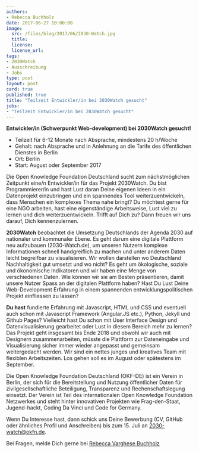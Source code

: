 ```yaml
---
authors: 
- Rebecca Buchholz
date: 2017-06-27 10:00:00
image:
  src: /files/blog/2017/06/2030-Watch.jpg
  title: 
  license:
  license_url: 
tags:
- 2030Watch
- Ausschreibung
- Jobs
type: post
layout: post
card: true
published: true
title: "Teilzeit Entwickler/in bei 2030Watch gesucht" 
jobs: 
- "Teilzeit Entwickler/in bei 2030Watch gesucht"
---
```


<b>Entwickler/in (Schwerpunkt Web-development) bei 2030Watch gesucht!</b>

* Teilzeit für 6-12 Monate nach Absprache, mindestens 20 h/Woche 
* Gehalt: nach Absprache und in Anlehnung an die Tarife des öffentlichen Dienstes in Berlin 
* Ort: Berlin 
* Start: August oder September 2017

Die Open Knowledge Foundation Deutschland sucht zum nächstmöglichen Zeitpunkt eine/n Entwickler/in für das Projekt 2030Watch. Du bist Programmierer/in und hast Lust daran Deine eigenen Ideen in ein Datenprojekt einzubringen und ein spannendes Tool weiterzuentwickeln, dass Menschen ein komplexes Thema nahe bringt? Du möchtest gerne für eine NGO arbeiten, hast eine eigenständige Arbeitsweise, Lust viel zu lernen und dich weiterzuentwickeln. Trifft auf Dich zu? Dann freuen wir uns darauf, Dich kennenzulernen.

**2030Watch** beobachtet die Umsetzung Deutschlands der Agenda 2030 auf nationaler und kommunaler Ebene. Es geht darum eine digitale Plattform neu aufzubauen (2030-Watch.de), um unseren Nutzern komplexe Informationen schnell handgreiflich zu machen und unter anderem Daten leicht begreifbar zu visualisieren. Wir wollen darstellen wo Deutschland Nachhaltigkeit gut umsetzt und wo nicht? Es geht um ökologische, soziale und ökonomische Indikatoren und wir haben eine Menge von verschiedenen Daten. Wie können wir sie am Besten präsentieren, damit unsere Nutzer Spass an der digitalen Plattform haben? Hast Du Lust Deine Web-Development Erfahrung in einem spannenden entwicklungspolitischen Projekt einfliessen zu lassen? 

**Du hast** fundierte Erfahrung mit Javascript, HTML und CSS und eventuell auch schon mit Javascript Framework (Angular.JS etc.), Python, Jekyll und Github Pages? Vielleicht hast Du schon mit User Interface Design und Datenvisualisierung  gearbeitet oder Lust in diesem Bereich mehr zu lernen? Das Projekt geht insgesamt bis Ende 2018 und obwohl wir auch mit Designern zusammenarbeiten, müsste die Plattform zur Dateneingabe und Visualisierung sicher immer wieder angepasst und gemeinsam weitergedacht werden. Wir sind ein nettes junges und kreatives Team mit flexiblen Arbeitszeiten. Los gehen soll es im August oder spätestens im September. 

Die Open Knowledge Foundation Deutschland (OKF-DE) ist ein Verein in Berlin, der sich für die Bereitstellung und Nutzung öffentlicher Daten für zivilgesellschaftliche Beteiligung, Transparenz und Rechenschaftslegung einsetzt. Der Verein ist Teil des internationalen Open Knowledge Foundation Netzwerkes und steht hinter innovativen Projekten wie Frag-den-Staat, Jugend-hackt, Coding Da Vinci und Code for Germany.

Wenn Du Interesse hast, dann schick uns Deine Bewerbung (CV, GitHub oder ähnliches Profil und Anschreiben) bis zum 15. Juli an <a href="mailto:2030-watch@okfn.de">2030-watch@okfn.de</a>. 

Bei Fragen, melde Dich gerne bei <a href="mailto:rebecca.buchholz@okfn.de">Rebecca Varghese Buchholz</a> 
